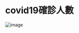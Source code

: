 # covid19確診人數
![image](https://github.com/leolee1204/About_Covid19/blob/99235332172427f9fa18c332a27e3e022c9ee529/covid19.gif)
